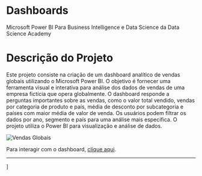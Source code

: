 # Dashboards
Microsoft Power BI Para Business Intelligence e Data Science da Data Science Academy


# Descrição do Projeto

Este projeto consiste na criação de um dashboard analítico de vendas globais utilizando o Microsoft Power BI. O objetivo é fornecer uma ferramenta visual e interativa para análise dos dados de vendas de uma empresa fictícia que opera globalmente. O dashboard responde a perguntas importantes sobre as vendas, como o valor total vendido, vendas por categoria de produto e país, média de desconto por subcategoria e países com maior média de valor de venda. Os usuários podem filtrar os dados por ano, segmento e país para uma análise mais específica. O projeto utiliza o Power BI para visualização e análise de dados.


![Vendas Globais](imagens/vendasglobais.png)


Para interagir com o  dashboard, [clique aqui](https://app.powerbi.com/view?r=eyJrIjoiYTE3NjMyMDEtNGZjNi00OWNhLWJjNmItN2ZhNDYwMjc0YmVjIiwidCI6IjE5ZDk1YzVmLTkwOGMtNDdkYS05NTllLTdhMTk3ZjUyOGZmOSJ9).


---

]
